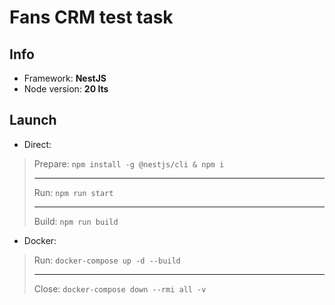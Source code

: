 # Fans CRM test task

## Info

* Framework: **NestJS**
* Node version: **20 lts**

## Launch

* Direct:
> Prepare:
    ```
        npm install -g @nestjs/cli & npm i
    ``` <hr/>
> Run:
    ```
        npm run start
    ``` <hr/>
> Build:
    ```
        npm run build
    ```

* Docker:
> Run:
    ```
        docker-compose up -d --build
    ``` <hr/>
> Close: 
    ```
        docker-compose down --rmi all -v
    ```
